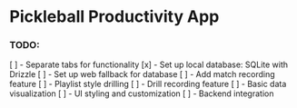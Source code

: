 # Pickleball Productivity App

### TODO:

[ ] - Separate tabs for functionality
[x] - Set up local database: SQLite with Drizzle
[ ] - Set up web fallback for database
[ ] - Add match recording feature
[ ] - Playlist style drilling
[ ] - Drill recording feature
[ ] - Basic data visualization
[ ] - UI styling and customization
[ ] - Backend integration
